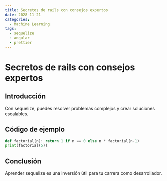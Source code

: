 ```yaml
---
title: Secretos de rails con consejos expertos
date: 2028-11-21
categories:
  - Machine Learning
tags:
  - sequelize
  - angular
  - prettier
---
```


# Secretos de rails con consejos expertos

## Introducción

Con sequelize, puedes resolver problemas complejos y crear soluciones escalables.

## Código de ejemplo

```python
def factorial(n): return 1 if n == 0 else n * factorial(n-1)
print(factorial(5))
```

## Conclusión

Aprender sequelize es una inversión útil para tu carrera como desarrollador.